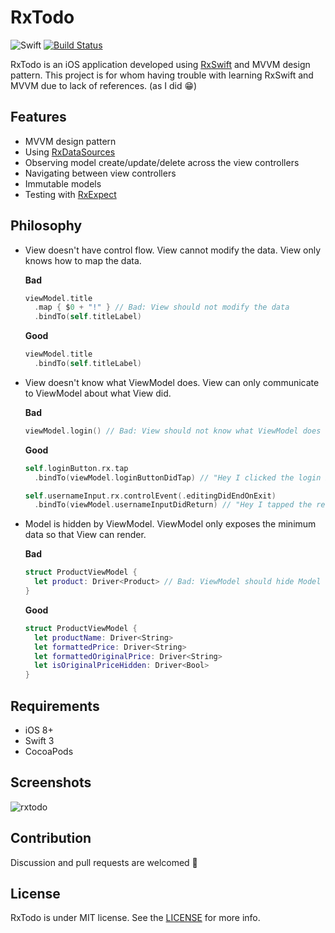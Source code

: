 RxTodo
======

![Swift](https://img.shields.io/badge/Swift-3.0-orange.svg)
[![Build Status](https://travis-ci.org/devxoul/RxTodo.svg?branch=master)](https://travis-ci.org/devxoul/RxTodo)

RxTodo is an iOS application developed using [RxSwift](https://github.com/ReactiveX/RxSwift) and MVVM design pattern. This project is for whom having trouble with learning RxSwift and MVVM due to lack of references. (as I did 😁)


Features
--------

* MVVM design pattern
* Using [RxDataSources](https://github.com/RxSwiftCommunity/RxDataSources)
* Observing model create/update/delete across the view controllers
* Navigating between view controllers
* Immutable models
* Testing with [RxExpect](https://github.com/devxoul/RxExpect)


Philosophy
----------

* View doesn't have control flow. View cannot modify the data. View only knows how to map the data.

    **Bad**

    ```swift
    viewModel.title
      .map { $0 + "!" } // Bad: View should not modify the data
      .bindTo(self.titleLabel)
    ```

    **Good**
    
    ```swift
    viewModel.title
      .bindTo(self.titleLabel)
    ```

* View doesn't know what ViewModel does. View can only communicate to ViewModel about what View did.

    **Bad**

    ```swift
    viewModel.login() // Bad: View should not know what ViewModel does (login)
    ```

    **Good**
    
    ```swift
    self.loginButton.rx.tap
      .bindTo(viewModel.loginButtonDidTap) // "Hey I clicked the login button"

    self.usernameInput.rx.controlEvent(.editingDidEndOnExit)
      .bindTo(viewModel.usernameInputDidReturn) // "Hey I tapped the return on username input"
    ```

* Model is hidden by ViewModel. ViewModel only exposes the minimum data so that View can render.

    **Bad**
    
    ```swift
    struct ProductViewModel {
      let product: Driver<Product> // Bad: ViewModel should hide Model
    }
    ```

    **Good**
    
    ```swift
    struct ProductViewModel {
      let productName: Driver<String>
      let formattedPrice: Driver<String>
      let formattedOriginalPrice: Driver<String>
      let isOriginalPriceHidden: Driver<Bool>
    }
    ```


Requirements
------------

* iOS 8+
* Swift 3
* CocoaPods


Screenshots
-----------

![rxtodo](https://cloud.githubusercontent.com/assets/931655/21965942/1611927a-dbad-11e6-99ee-3509d06dc242.png)


Contribution
------------

Discussion and pull requests are welcomed 💖


License
-------

RxTodo is under MIT license. See the [LICENSE](LICENSE) for more info.
